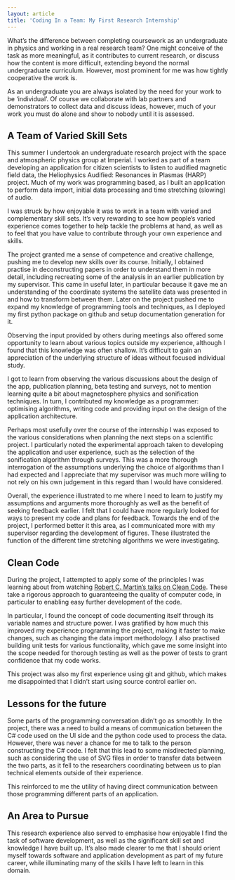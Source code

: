 ```yaml
---
layout: article
title: 'Coding In a Team: My First Research Internship'
---
```

What’s the difference between completing coursework as an undergraduate in physics and working in a real research team? One might conceive of the task as more meaningful, as it contributes to current research, or discuss how the content is more difficult, extending beyond the normal undergraduate curriculum. However, most prominent for me was how tightly cooperative the work is.

As an undergraduate you are always isolated by the need for your work to be ‘individual’. Of course we collaborate with lab partners and demonstrators to collect data and discuss ideas, however, much of your work you must do alone and show to nobody until it is assessed.

## A Team of Varied Skill Sets

This summer I undertook an undergraduate research project with the space and atmospheric physics group at Imperial. I worked as part of a team developing an application for citizen scientists to listen to audified magnetic field data, the Heliophysics Audified: Resonances in Plasmas (HARP) project. Much of my work was programming based, as I built an application to perform data import, initial data processing and time stretching (slowing) of audio.

I was struck by how enjoyable it was to work in a team with varied and complementary skill sets. It’s very rewarding to see how people’s varied experience comes together to help tackle the problems at hand, as well as to feel that you have value to contribute through your own experience and skills.

The project granted me a sense of competence and creative challenge, pushing me to develop new skills over its course. Initially, I obtained practise in deconstructing papers in order to understand them in more detail, including recreating some of the analysis in an earlier publication by my supervisor. This came in useful later, in particular because it gave me an understanding of the coordinate systems the satellite data was presented in and how to transform between them. Later on the project pushed me to expand my knowledge of programming tools and techniques, as I deployed my first python package on github and setup documentation generation for it.

Observing the input provided by others during meetings also offered some opportunity to learn about various topics outside my experience, although I found that this knowledge was often shallow. It’s difficult to gain an appreciation of the underlying structure of ideas without focused individual study.

I got to learn from observing the various discussions about the design of the app, publication planning, beta testing and surveys, not to mention learning quite a bit about magnetosphere physics and sonification techniques. In turn, I contributed my knowledge as a programmer: optimising algorithms, writing code and providing input on the design of the application architecture.

Perhaps most usefully over the course of the internship I was exposed to the various considerations when planning the next steps on a scientific project. I particularly noted the experimental approach taken to developing the application and user experience, such as the selection of the sonification algorithm through surveys. This was a more thorough interrogation of the assumptions underlying the choice of algorithms than I had expected and I appreciate that my supervisor was much more willing to not rely on his own judgement in this regard than I would have considered.

Overall, the experience illustrated to me where I need to learn to justify my assumptions and arguments more thoroughly as well as the benefit of seeking feedback earlier. I felt that I could have more regularly looked for ways to present my code and plans for feedback. Towards the end of the project, I performed better it this area, as I communicated more with my supervisor regarding the development of figures. These illustrated the function of the different time stretching algorithms we were investigating.

## Clean Code

During the project, I attempted to apply some of the principles I was learning about from watching [Robert C. Martin’s talks on Clean Code](https://www.youtube.com/watch?v=7EmboKQH8lM). These take a rigorous approach to guaranteeing the quality of computer code, in particular to enabling easy further development of the code.

In particular, I found the concept of code documenting itself through its variable names and structure power. I was gratified by how much this improved my experience programming the project, making it faster to make changes, such as changing the data import methodology. I also practised building unit tests for various functionality, which gave me some insight into the scope needed for thorough testing as well as the power of tests to grant confidence that my code works.

This project was also my first experience using git and github, which makes me disappointed that I didn’t start using source control earlier on.

## Lessons for the future

Some parts of the programming conversation didn’t go as smoothly. In the project, there was a need to build a means of communication between the C# code used on the UI side and the python code used to process the data. However, there was never a chance for me to talk to the person constructing the C# code. I felt that this lead to some misdirected planning, such as considering the use of SVG files in order to transfer data between the two parts, as it fell to the researchers coordinating between us to
plan technical elements outside of their experience.

This reinforced to me the utility of having direct communication between those programming different parts of an application.

## An Area to Pursue

This research experience also served to emphasise how enjoyable I find the task of software development, as well as the significant skill set and knowledge I have built up. It’s also made clearer to me that I should orient myself towards software and application development as part of my future career, while illuminating many of the skills I have left to learn in this domain.
